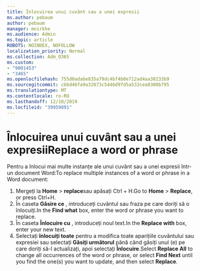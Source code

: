 ```yaml
---
title: Înlocuirea unui cuvânt sau a unei expresii
ms.author: pebaum
author: pebaum
manager: mnirkhe
ms.audience: Admin
ms.topic: article
ROBOTS: NOINDEX, NOFOLLOW
localization_priority: Normal
ms.collection: Adm_O365
ms.custom:
- "9001453"
- "3465"
ms.openlocfilehash: 755d0adabe835a79dc4bf4b0e712ad4aa38233b9
ms.sourcegitcommit: cbbd46fa9a32873c5446d9fd5a532cea0300b795
ms.translationtype: MT
ms.contentlocale: ro-RO
ms.lasthandoff: 12/10/2019
ms.locfileid: "39959891"
---
```

# <a name="replace-a-word-or-phrase"></a><span data-ttu-id="64c3c-102">Înlocuirea unui cuvânt sau a unei expresii</span><span class="sxs-lookup"><span data-stu-id="64c3c-102">Replace a word or phrase</span></span>

<span data-ttu-id="64c3c-103">Pentru a înlocui mai multe instanțe ale unui cuvânt sau a unei expresii într-un document Word:</span><span class="sxs-lookup"><span data-stu-id="64c3c-103">To replace multiple instances of a word or phrase in a Word document:</span></span>

1. <span data-ttu-id="64c3c-104">Mergeți la **Home** > **replace**sau apăsați Ctrl + H.</span><span class="sxs-lookup"><span data-stu-id="64c3c-104">Go to **Home** > **Replace**, or press Ctrl+H.</span></span>
2. <span data-ttu-id="64c3c-105">În caseta **Găsire ce** , introduceți cuvântul sau fraza pe care doriți să o înlocuiți.</span><span class="sxs-lookup"><span data-stu-id="64c3c-105">In the **Find what** box, enter the word or phrase you want to replace.</span></span> 
3. <span data-ttu-id="64c3c-106">În caseta **Înlocuire cu** , introduceți noul text.</span><span class="sxs-lookup"><span data-stu-id="64c3c-106">In the **Replace with** box, enter your new text.</span></span>
3. <span data-ttu-id="64c3c-107">Selectați **înlocuiți toate** pentru a modifica toate aparițiile cuvântului sau expresiei sau selectați **Găsiți următorul** până când găsiți unul (e) pe care doriți să-l actualizați, apoi selectați **Înlocuire**.</span><span class="sxs-lookup"><span data-stu-id="64c3c-107">Select **Replace All** to change all occurrences of the word or phrase, or select **Find Next** until you find the one(s) you want to update, and then select **Replace**.</span></span>